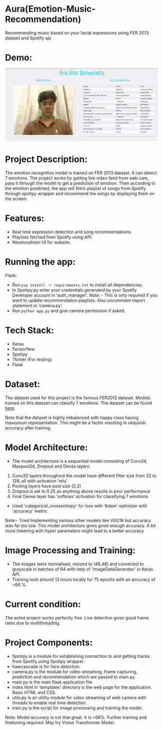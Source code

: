 # Aura(Emotion-Music-Recommendation)
Recommending music based on your facial expressions using FER 2013 dataset and Spotify api

# Demo:
![Neutral Emotion](./screenshot1.png)





# Project Description:
The emotion recognition model is trained on FER 2013 dataset. It can detect 7 emotions. The project works by getting live video feed from web cam, pass it through the model to get a prediction of emotion. Then according to the emotion predicted, the app will fetch playlist of songs from Spotify through spotipy wrapper and recommend the songs by displaying them on the screen.

# Features:
- Real time expression detection and song recommendations.
- Playlists fetched from Spotify using API.
- Neumorphism UI for website.

# Running the app:
Flask: 
- Run <code>pip install -r requirements.txt</code> to install all dependencies.
- In Spotipy.py enter your credentials generated by your Spotify Developer account in 'auth_manager'. Note: - This is only required if you want to update recommendation playlists. Also uncomment import statement in 'camera.py'.
- Run <code>python app.py</code> and give camera permission if asked.

# Tech Stack:
- Keras
- Tensorflow
- Spotipy
- Tkinter (For testing)
- Flask

# Dataset:
The dataset used for this project is the famous FER2013 dataset. Models trained on this dataset can classify 7 emotions. The dataset can be found <a href = "https://www.kaggle.com/msambare/fer2013">here</a>.

Note that the dataset is highly imbalanced with happy class having maxiumum representation. This might be a factor resulting in okaysish accuracy after training.

# Model Architecture:
- The model architecture is a sequential model consisting of Conv2d, Maxpool2d, Dropout and Dense layers:
1. Conv2D layers throughout the model have different filter size from 32 to 128, all with activation 'relu'
2. Pooling layers have pool size (2,2)
3. Dropout is set to 0.25 as anything above results in poor performance
4. Final Dense layer has 'softmax' activation for classifying 7 emotions
- Used 'categorical_crossentropy' for loss with 'Adam' optimizer with 'accuracy' metric

Note:- Tried Implementing various other models like VGG16 but accuracy was far too low. This model architecture gives good enough accuracy. A bit more tinkering with hyper parameters might lead to a better accuracy

# Image Processing and Training:
- The images were normalised, resized to (48,48) and converted to grayscale in batches of 64 with help of 'ImageDataGenerator' in Keras API.
- Training took around 13 hours locally for 75 epochs with an accuracy of ~66 %

# Current condition:
The entire project works perfectly fine. Live detection gives good frame rates due to multithreading.

# Project Components:
- Spotipy is a module for establishing connection to and getting tracks from Spotify using Spotipy wrapper.
- haarcascade is for face detection.
- camera.py is the module for video streaming, frame capturing, prediction and recommendation which are passed to main.py.
- main.py is the main flask application file.
- index.html in 'templates' directory is the web page for the application. Basic HTML and CSS.
- utils.py is an utility module for video streaming of web camera with threads to enable real time detection.
- train.py is the script for image processing and training the model.
  
Note: Model accuracy is not that great. It is ~66%. Further training and finetuning required. May try Vision Transformer Model.
